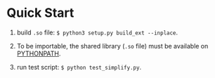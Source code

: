 # Quick Start

1. build `.so` file: `$ python3 setup.py build_ext --inplace`.

2. To be importable, the shared library (`.so` file) must be available on [PYTHONPATH](https://docs.python.org/3.7/using/cmdline.html#envvar-PYTHONPATH).

3. run test script: `$ python test_simplify.py`.